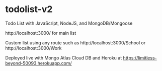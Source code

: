 # todolist-v2

Todo List with JavaScript, NodeJS, and MongoDB/Mongoose

http://localhost:3000/ for main list

Custom list using any route such as
http://localhost:3000/School or
http://localhost:3000/Work

Deployed live with Mongo Atlas Cloud DB and Heroku at https://limitless-beyond-50093.herokuapp.com/
